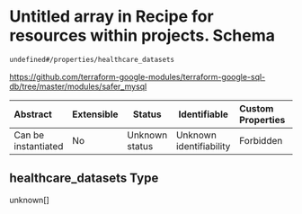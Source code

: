# Untitled array in Recipe for resources within projects. Schema

```txt
undefined#/properties/healthcare_datasets
```

<https://github.com/terraform-google-modules/terraform-google-sql-db/tree/master/modules/safer_mysql>


| Abstract            | Extensible | Status         | Identifiable            | Custom Properties | Additional Properties | Access Restrictions | Defined In                                                                                                          |
| :------------------ | ---------- | -------------- | ----------------------- | :---------------- | --------------------- | ------------------- | ------------------------------------------------------------------------------------------------------------------- |
| Can be instantiated | No         | Unknown status | Unknown identifiability | Forbidden         | Allowed               | none                | [resources.schema.json\*](../../../../../../../../../../tmp/182028425/resources.schema.json "open original schema") |

## healthcare_datasets Type

unknown\[]
